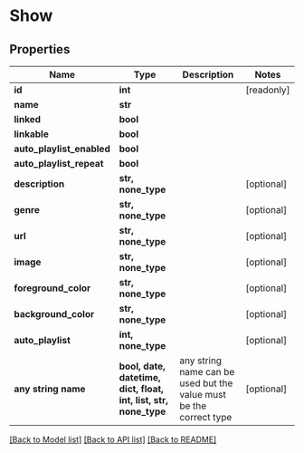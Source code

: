 # Show


## Properties
Name | Type | Description | Notes
------------ | ------------- | ------------- | -------------
**id** | **int** |  | [readonly] 
**name** | **str** |  | 
**linked** | **bool** |  | 
**linkable** | **bool** |  | 
**auto_playlist_enabled** | **bool** |  | 
**auto_playlist_repeat** | **bool** |  | 
**description** | **str, none_type** |  | [optional] 
**genre** | **str, none_type** |  | [optional] 
**url** | **str, none_type** |  | [optional] 
**image** | **str, none_type** |  | [optional] 
**foreground_color** | **str, none_type** |  | [optional] 
**background_color** | **str, none_type** |  | [optional] 
**auto_playlist** | **int, none_type** |  | [optional] 
**any string name** | **bool, date, datetime, dict, float, int, list, str, none_type** | any string name can be used but the value must be the correct type | [optional]

[[Back to Model list]](../README.md#documentation-for-models) [[Back to API list]](../README.md#documentation-for-api-endpoints) [[Back to README]](../README.md)


